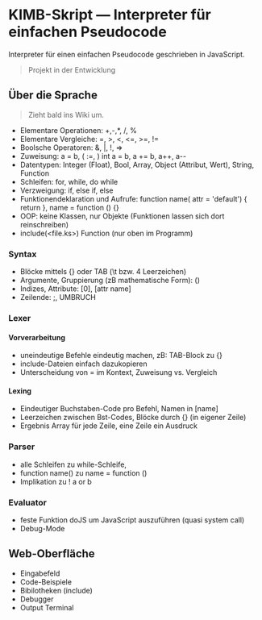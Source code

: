 # KIMB-Skript — Interpreter für einfachen Pseudocode

Interpreter für einen einfachen Pseudocode geschrieben in JavaScript.

>
> Projekt in der Entwicklung
> 

## Über die Sprache

>
> Zieht bald ins Wiki um.
>

- Elementare Operationen: +,-,*, /, %
- Elementare Vergleiche: =, >, <, <=, >=, !=
- Boolsche Operatoren: &, |, !, =>
- Zuweisung: a = b, ( :=, ) int a = b, a += b, a++, a--
- Datentypen: Integer (Float), Bool, Array, Object (Attribut, Wert), String, Function
- Schleifen: for, while, do while
- Verzweigung: if, else if, else
- Funktionendeklaration und  Aufrufe: function name( attr = 'default') { return }, name = function () {}
- OOP: keine Klassen, nur Objekte (Funktionen lassen sich dort reinschreiben)
- include(<file.ks>) Function (nur oben im Programm)

### Syntax
- Blöcke mittels {} oder TAB (\t bzw. 4 Leerzeichen)
- Argumente, Gruppierung (zB mathematische Form): ()
- Indizes, Attribute: [0], [attr name]
- Zeilende: ;, UMBRUCH

### Lexer
#### Vorverarbeitung
- uneindeutige Befehle eindeutig machen, zB: TAB-Block zu {}
- include-Dateien einfach dazukopieren
- Unterscheidung von = im Kontext, Zuweisung vs. Vergleich

#### Lexing
- Eindeutiger Buchstaben-Code pro Befehl, Namen in [name]
- Leerzeichen zwischen Bst-Codes, Blöcke durch {} (in eigener Zeile)
- Ergebnis Array für jede Zeile, eine Zeile ein Ausdruck

### Parser
- alle Schleifen zu while-Schleife,
- function name() zu name = function ()
- Implikation zu ! a or b

### Evaluator
- feste Funktion doJS um JavaScript auszuführen (quasi system call)
- Debug-Mode

## Web-Oberfläche
- Eingabefeld
- Code-Beispiele
- Bibilotheken (include)
- Debugger
- Output Terminal
